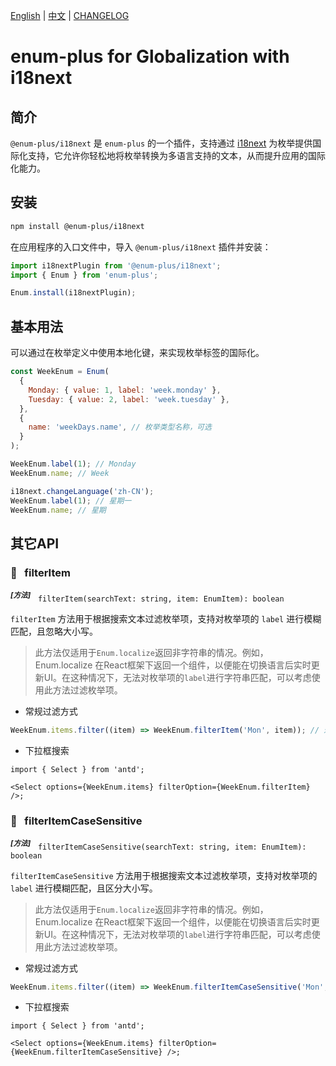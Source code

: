 <!-- markdownlint-disable MD001 MD009 MD033 MD041 -->

[English](./README.md) | [中文](./README.zh-CN.md) | [CHANGELOG](./CHANGELOG.md)

# enum-plus for Globalization with i18next

## 简介

`@enum-plus/i18next` 是 `enum-plus` 的一个插件，支持通过 [i18next](https://www.i18next.com/) 为枚举提供国际化支持，它允许你轻松地将枚举转换为多语言支持的文本，从而提升应用的国际化能力。

## 安装

```bash
npm install @enum-plus/i18next
```

在应用程序的入口文件中，导入 `@enum-plus/i18next` 插件并安装：

```js
import i18nextPlugin from '@enum-plus/i18next';
import { Enum } from 'enum-plus';

Enum.install(i18nextPlugin);
```

## 基本用法

可以通过在枚举定义中使用本地化键，来实现枚举标签的国际化。

```js
const WeekEnum = Enum(
  {
    Monday: { value: 1, label: 'week.monday' },
    Tuesday: { value: 2, label: 'week.tuesday' },
  },
  {
    name: 'weekDays.name', // 枚举类型名称，可选
  }
);

WeekEnum.label(1); // Monday
WeekEnum.name; // Week

i18next.changeLanguage('zh-CN');
WeekEnum.label(1); // 星期一
WeekEnum.name; // 星期
```

## 其它API

### 💎 &nbsp; filterItem

<sup>**_\[方法]_**</sup> &nbsp; `filterItem(searchText: string, item: EnumItem): boolean`

`filterItem` 方法用于根据搜索文本过滤枚举项，支持对枚举项的 `label` 进行模糊匹配，且忽略大小写。

> 此方法仅适用于`Enum.localize`返回非字符串的情况。例如，Enum.localize 在React框架下返回一个组件，以便能在切换语言后实时更新UI。在这种情况下，无法对枚举项的`label`进行字符串匹配，可以考虑使用此方法过滤枚举项。

- 常规过滤方式

```js
WeekEnum.items.filter((item) => WeekEnum.filterItem('Mon', item)); // 过滤出 label 中包含 'Mon' 的枚举项
```

- 下拉框搜索

```tsx
import { Select } from 'antd';

<Select options={WeekEnum.items} filterOption={WeekEnum.filterItem} />;
```

### 💎 &nbsp; filterItemCaseSensitive

<sup>**_\[方法]_**</sup> &nbsp; `filterItemCaseSensitive(searchText: string, item: EnumItem): boolean`

`filterItemCaseSensitive` 方法用于根据搜索文本过滤枚举项，支持对枚举项的 `label` 进行模糊匹配，且区分大小写。

> 此方法仅适用于`Enum.localize`返回非字符串的情况。例如，Enum.localize 在React框架下返回一个组件，以便能在切换语言后实时更新UI。在这种情况下，无法对枚举项的`label`进行字符串匹配，可以考虑使用此方法过滤枚举项。

- 常规过滤方式

```js
WeekEnum.items.filter((item) => WeekEnum.filterItemCaseSensitive('Mon', item)); // 过滤出 label 中包含 'Mon' 的枚举项
```

- 下拉框搜索

```tsx
import { Select } from 'antd';

<Select options={WeekEnum.items} filterOption={WeekEnum.filterItemCaseSensitive} />;
```
